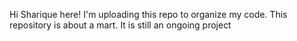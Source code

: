 Hi Sharique here!
I'm uploading this repo to organize my code. This repository is about a mart. It is still an ongoing project
